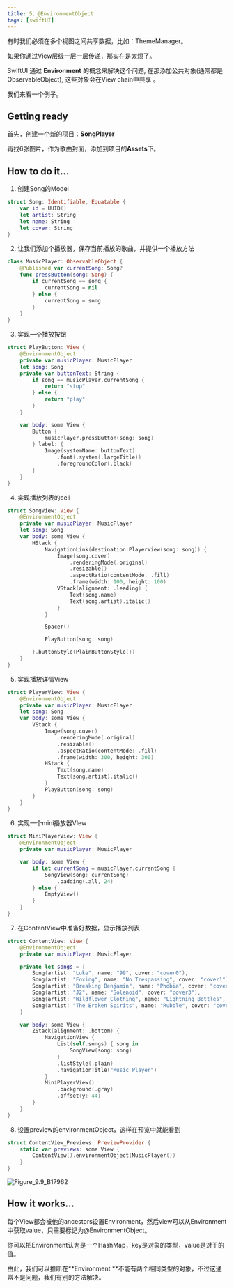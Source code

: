 ```yaml
---
title: 5、@EnvironmentObject
tags: [swiftUI]
---
```


有时我们必须在多个视图之间共享数据，比如：ThemeManager。

如果你通过View层级一层一层传递，那实在是太烦了。

SwiftUI 通过 **Environment** 的概念来解决这个问题, 在那添加公共对象(通常都是ObservableObject), 这些对象会在View chain中共享 。

我们来看一个例子。

## Getting ready

首先，创建一个新的项目：**SongPlayer**

再找6张图片，作为歌曲封面，添加到项目的**Assets**下。

## How to do it…

1. 创建Song的Model
```swift
struct Song: Identifiable, Equatable {
    var id = UUID()
    let artist: String
    let name: String
    let cover: String
}
```

2. 让我们添加个播放器，保存当前播放的歌曲，并提供一个播放方法
```swift
class MusicPlayer: ObservableObject {
    @Published var currentSong: Song?
    func pressButton(song: Song) {
        if currentSong == song {
            currentSong = nil
        } else {
            currentSong = song
        }
    }
}
```

3. 实现一个播放按钮
```swift
struct PlayButton: View {
    @EnvironmentObject
    private var musicPlayer: MusicPlayer
    let song: Song
    private var buttonText: String {
        if song == musicPlayer.currentSong {
            return "stop"
        } else {
            return "play"
        }
    }

    var body: some View {
        Button {
            musicPlayer.pressButton(song: song)
        } label: {
            Image(systemName: buttonText)
                .font(.system(.largeTitle))
                .foregroundColor(.black)
        }
    }
}
```

4. 实现播放列表的cell
```swift
struct SongView: View {
    @EnvironmentObject
    private var musicPlayer: MusicPlayer
    let song: Song
    var body: some View {
        HStack {
            NavigationLink(destination:PlayerView(song: song)) {
                Image(song.cover)
                    .renderingMode(.original)
                    .resizable()
                    .aspectRatio(contentMode: .fill)
                    .frame(width: 100, height: 100)
                VStack(alignment: .leading) {
                    Text(song.name)
                    Text(song.artist).italic()
                }
            }

            Spacer()

            PlayButton(song: song)

        }.buttonStyle(PlainButtonStyle())
    }
}
```

5. 实现播放详情View
```swift
struct PlayerView: View {
    @EnvironmentObject
    private var musicPlayer: MusicPlayer
    let song: Song
    var body: some View {
        VStack {
            Image(song.cover)
                .renderingMode(.original)
                .resizable()
                .aspectRatio(contentMode: .fill)
                .frame(width: 300, height: 300)
            HStack {
                Text(song.name)
                Text(song.artist).italic()
            }
            PlayButton(song: song)
        }
    }
}
```

6. 实现一个mini播放器VIew
```swift
struct MiniPlayerView: View {
    @EnvironmentObject
    private var musicPlayer: MusicPlayer

    var body: some View {
        if let currentSong = musicPlayer.currentSong {
            SongView(song: currentSong)
                .padding(.all, 24)
        } else {
            EmptyView()
        }
    }
}
```

7. 在ContentView中准备好数据，显示播放列表
```swift
struct ContentView: View {
    @EnvironmentObject
    private var musicPlayer: MusicPlayer

    private let songs = [
        Song(artist: "Luke", name: "99", cover: "cover0"),
        Song(artist: "Foxing", name: "No Trespassing", cover: "cover1"),
        Song(artist: "Breaking Benjamin", name: "Phobia", cover: "cover2"),
        Song(artist: "J2", name: "Solenoid", cover: "cover3"),
        Song(artist: "Wildflower Clothing", name: "Lightning Bottles", cover: "cover4"),
        Song(artist: "The Broken Spirits", name: "Rubble", cover: "cover5"),
    ]

    var body: some View {
        ZStack(alignment: .bottom) {
            NavigationView {
                List(self.songs) { song in
                    SongView(song: song)
                }
                .listStyle(.plain)
                .navigationTitle("Music Player")
            }
            MiniPlayerView()
                .background(.gray)
                .offset(y: 44)
        }
    }
}
```

8. 设置preview的environmentObject，这样在预览中就能看到
```swift
struct ContentView_Previews: PreviewProvider {
    static var previews: some View {
        ContentView().environmentObject(MusicPlayer())
    }
}
```

![Figure_9.9_B17962](https://tva1.sinaimg.cn/large/008i3skNgy1gyb27lxasgj30b407ewf5.jpg)

## How it works…

每个View都会被他的ancestors设置Environment，然后view可以从Environment中获取value，只需要标记为@EnvironmentObject。

你可以把Environment认为是一个HashMap，key是对象的类型，value是对于的值。

由此，我们可以推断在**Environment **不能有两个相同类型的对象，不过这通常不是问题，我们有别的方法解决。
